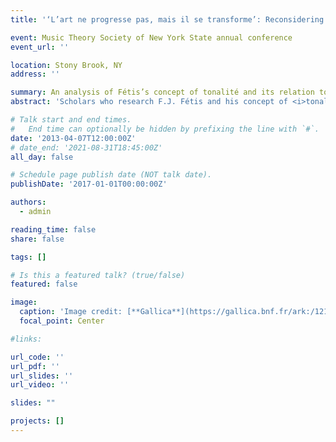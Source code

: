 ```yaml
---
title: '‘L’art ne progresse pas, mais il se transforme’: Reconsidering Teleology in Fétis’s Historiography'

event: Music Theory Society of New York State annual conference
event_url: ''

location: Stony Brook, NY
address: ''

summary: An analysis of Fétis’s concept of tonalité and its relation to cultural relativism.
abstract: 'Scholars who research F.J. Fétis and his concept of <i>tonalité</i> have made a strong case for his dependence on the ideas of Kant, the early German Idealists, and Hegel. In doing so they emphasize the progress-oriented aspects of Fétis’s narrative, but consequently struggle to account for his tenet that “art does not progress, but transforms itself.” This paper explains these non-teleological aspects of Fétis’s perspective by turning to J. G. von Herder, an important forefather of anthropology. I demonstrate that Herder’s views on human history and progress foreshadow, and almost certainly influenced, those of Fétis, and I conclude by drawing upon one of Fétis’s late works to suggest that he may have attempted to reconcile these two threads of his narrative.'

# Talk start and end times.
#   End time can optionally be hidden by prefixing the line with `#`.
date: '2013-04-07T12:00:00Z'
# date_end: '2021-08-31T18:45:00Z'
all_day: false

# Schedule page publish date (NOT talk date).
publishDate: '2017-01-01T00:00:00Z'

authors:
  - admin

reading_time: false
share: false

tags: []

# Is this a featured talk? (true/false)
featured: false

image:
  caption: 'Image credit: [**Gallica**](https://gallica.bnf.fr/ark:/12148/btv1b84179634)'
  focal_point: Center

#links:

url_code: ''
url_pdf: ''
url_slides: ''
url_video: ''

slides: ""

projects: []
---
```

